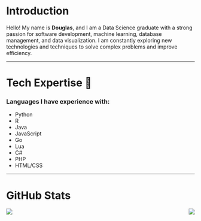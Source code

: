 <h1 align="left">Introduction</h1>

Hello! My name is **Douglas**, and I am a Data Science graduate with a strong passion for software development, machine learning, database management, and data visualization. I am constantly exploring new technologies and techniques to solve complex problems and improve efficiency.

---

<h1 align="left">Tech Expertise 📖</h1>

### Languages I have experience with:
- Python
- R
- Java
- JavaScript
- Go
- Lua
- C#
- PHP
- HTML/CSS
---

<h1 align="left">GitHub Stats</h1>

<p align="left">
  <img align="left" src="https://github-readme-stats.vercel.app/api/top-langs/?username=dug22&hide_progress=true" />
</p>
<p align="right">
  <img align="right" src="https://github-readme-stats.vercel.app/api?username=dug22&theme=compact"/>
</p>
